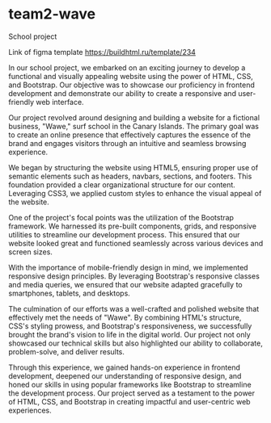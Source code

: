 # team2-wave
School project 

Link of figma template https://buildhtml.ru/template/234

In our school project, we embarked on an exciting journey to develop a functional and visually appealing website using the power of HTML, CSS, and Bootstrap. Our objective was to showcase our proficiency in frontend development and demonstrate our ability to create a responsive and user-friendly web interface.

Our project revolved around designing and building a website for a fictional business, "Wawe," surf school in the Canary Islands. The primary goal was to create an online presence that effectively captures the essence of the brand and engages visitors through an intuitive and seamless browsing experience.

We began by structuring the website using HTML5, ensuring proper use of semantic elements such as headers, navbars, sections, and footers. This foundation provided a clear organizational structure for our content.
Leveraging CSS3, we applied custom styles to enhance the visual appeal of the website.

One of the project's focal points was the utilization of the Bootstrap framework. We harnessed its pre-built components, grids, and responsive utilities to streamline our development process. This ensured that our website looked great and functioned seamlessly across various devices and screen sizes.

With the importance of mobile-friendly design in mind, we implemented responsive design principles. By leveraging Bootstrap's responsive classes and media queries, we ensured that our website adapted gracefully to smartphones, tablets, and desktops.

The culmination of our efforts was a well-crafted and polished website that effectively met the needs of "Wawe". By combining HTML's structure, CSS's styling prowess, and Bootstrap's responsiveness, we successfully brought the brand's vision to life in the digital world. Our project not only showcased our technical skills but also highlighted our ability to collaborate, problem-solve, and deliver results.

Through this experience, we gained hands-on experience in frontend development, deepened our understanding of responsive design, and honed our skills in using popular frameworks like Bootstrap to streamline the development process. Our project served as a testament to the power of HTML, CSS, and Bootstrap in creating impactful and user-centric web experiences.
